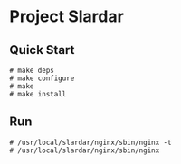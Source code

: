 # Project Slardar

## Quick Start

```
# make deps
# make configure
# make
# make install
```

## Run

```
# /usr/local/slardar/nginx/sbin/nginx -t
# /usr/local/slardar/nginx/sbin/nginx
```
